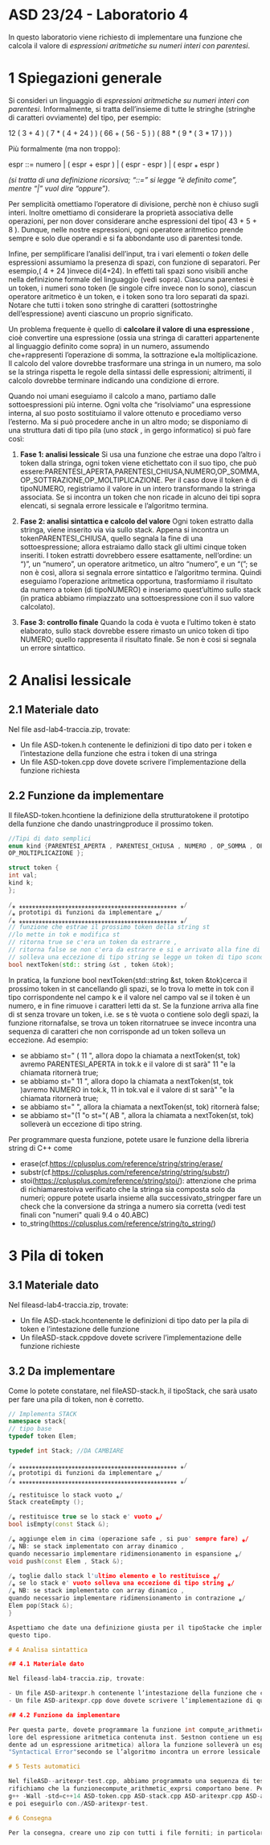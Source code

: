 # ASD 23/24 - Laboratorio 4

In questo laboratorio viene richiesto di implementare una funzione che calcola il valore di _espressioni aritmetiche su numeri interi con parentesi_.

# 1 Spiegazioni generale

Si consideri un linguaggio di _espressioni aritmetiche su numeri interi con parentesi_. Informalmente, si tratta dell’insieme di tutte le stringhe (stringhe di caratteri ovviamente) del tipo, per esempio:

12
( 3 + 4 )
( 7 * ( 4 + 24 ) )
( 66 + ( 56 - 5 ) )
( 88 * ( 9 * ( 3 * 17 ) ) )

Più formalmente (ma non troppo):

espr ::= numero | ( espr + espr ) | ( espr - espr ) | ( espr ⁎ espr )

_(si tratta di una definizione ricorsiva; “::=” si legge “è definito come”, mentre “|” vuol dire “oppure”)_.

Per semplicità omettiamo l’operatore di divisione, perchè non è chiuso sugli interi. Inoltre omettiamo di considerare la proprietà associativa delle operazioni, per non dover considerare anche espressioni del tipo( 43 + 5 + 8 ). 
Dunque, nelle nostre espressioni, ogni operatore aritmetico prende sempre e solo due operandi e si fa abbondante uso di parentesi tonde.

Infine, per semplificare l’analisi dell’input, tra i vari elementi o _token_ delle espressioni assumiamo la presenza di spazi, con funzione di separatori. Per esempio,( 4 + 24 )invece di(4+24). In effetti tali spazi sono visibili anche nella definizione formale del linguaggio (vedi sopra). Ciascuna parentesi è un token, i numeri sono token (le singole cifre invece non lo sono), ciascun operatore aritmetico è un token, e i token sono tra loro separati da spazi. Notare che tutti i token sono stringhe di caratteri (sottostringhe dell’espressione) aventi ciascuno un proprio significato.

Un problema frequente è quello di **calcolare il valore di una espressione** , cioè convertire una espressione (ossia una stringa di caratteri appartenente al linguaggio definito come sopra) in un numero, assumendo che+rappresenti l’operazione di somma, la sottrazione e⁎la moltiplicazione. Il calcolo del valore dovrebbe trasformare una stringa in un numero, ma solo se la stringa rispetta le regole della sintassi delle espressioni; altrimenti, il calcolo dovrebbe terminare indicando una condizione di errore.

Quando noi umani eseguiamo il calcolo a mano, partiamo dalle sottoespressioni più interne. Ogni volta che “risolviamo” una espressione interna, al suo posto sostituiamo il valore ottenuto e procediamo verso l’esterno. Ma si può procedere anche in un altro modo; se disponiamo di una struttura dati di tipo pila (uno _stack_ , in gergo informatico) si può fare così:

1. **Fase 1: analisi lessicale**
Si usa una funzione che estrae una dopo l’altro i token dalla stringa, ogni token viene etichettato con il suo tipo, che può essere:PARENTESI_APERTA,PARENTESI_CHIUSA,NUMERO,OP_SOMMA,OP_SOTTRAZIONE,OP_MOLTIPLICAZIONE.
Per il caso dove il token è di tipoNUMERO, registriamo il valore in un intero transformando la stringa associata. Se si
incontra un token che non ricade in alcuno dei tipi sopra elencati, si segnala errore lessicale e l’algoritmo termina.

2. **Fase 2: analisi sintattica e calcolo del valore**
Ogni token estratto dalla stringa, viene inserito via via sullo stack.
Appena si incontra un tokenPARENTESI_CHIUSA, quello segnala la fine di una sottoespressione; allora estraiamo dallo stack gli ultimi cinque token inseriti.
I token estratti dovrebbero essere esattamente, nell’ordine: un “)”, un “numero”, un operatore aritmetico, un altro “numero”, e un “(”; se non è così, allora si segnala errore sintattico e l’algoritmo termina. Quindi eseguiamo l’operazione aritmetica opportuna, trasformiamo il risultato da numero a token (di tipoNUMERO) e inseriamo quest’ultimo sullo stack (in pratica abbiamo rimpiazzato una sottoespressione con il suo valore calcolato).

3. **Fase 3: controllo finale**
Quando la coda è vuota e l’ultimo token è stato elaborato, sullo stack dovrebbe essere rimasto un unico token di tipo NUMERO; quello rappresenta il risultato finale. Se non è cosi si segnala un errore sintattico.

# 2 Analisi lessicale

## 2.1 Materiale dato

Nel file asd-lab4-traccia.zip, trovate:


- Un file ASD-token.h contenente le definizioni di tipo dato per i token e l’intestazione della funzione che estra i token di una stringa
- Un file ASD-token.cpp dove dovete scrivere l’implementazione della funzione richiesta

## 2.2 Funzione da implementare

Il fileASD-token.hcontiene la definizione della strutturatokene il prototipo della funzione che dando unastringproduce il
prossimo token.

```cpp
//Tipi di dato semplici
enum kind {PARENTESI_APERTA , PARENTESI_CHIUSA , NUMERO , OP_SOMMA , OP_SOTTRAZIONE ,
OP_MOLTIPLICAZIONE };

struct token {
int val;
kind k;
};

/⁎ ⁎⁎⁎⁎⁎⁎⁎⁎⁎⁎⁎⁎⁎⁎⁎⁎⁎⁎⁎⁎⁎⁎⁎⁎⁎⁎⁎⁎⁎⁎⁎⁎⁎⁎⁎⁎⁎⁎⁎⁎⁎⁎⁎⁎⁎⁎⁎⁎ ⁎/
/⁎ prototipi di funzioni da implementare ⁎/
/⁎ ⁎⁎⁎⁎⁎⁎⁎⁎⁎⁎⁎⁎⁎⁎⁎⁎⁎⁎⁎⁎⁎⁎⁎⁎⁎⁎⁎⁎⁎⁎⁎⁎⁎⁎⁎⁎⁎⁎⁎⁎⁎⁎⁎⁎⁎⁎⁎⁎ ⁎/
// funzione che estrae il prossimo token della string st
//lo mette in tok e modifica st
// ritorna true se c'era un token da estrarre ,
// ritorna false se non c'era da estrarre e si e arrivato alla fine di st ,
// solleva una eccezione di tipo string se legge un token di tipo sconosciuto
bool nextToken(std:: string &st , token &tok);
```
In pratica, la funzione bool nextToken(std::string &st, token &tok)cerca il prossimo token in st cancellando gli spazi, se lo trova lo mette in tok con il tipo corrispondente nel campo k e il valore nel campo val se il token è un numero, e in fine rimuove i caratteri letti da st. Se la funzione arriva alla fine di st senza trovare un token, i.e. se s tè vuota o contiene solo
degli spazi, la funzione ritornafalse, se trova un token ritornatruee se invece incontra una sequenza di caratteri che non
corrisponde ad un token solleva un eccezione.
Ad esempio:

- se abbiamo st=" ( 11 ", allora dopo la chiamata a nextToken(st, tok) avremo PARENTESI_APERTA in tok.k e il valore di st sarà" 11 "e la chiamata ritornerà true;
- se abbiamo st=" 11 ", allora dopo la chiamata a nextToken(st, tok )avremo NUMERO in tok.k, 11 in tok.val e il valore di st sarà" "e la chiamata ritornerà true;
- se abbiamo st=" ", allora la chiamata a nextToken(st, tok) ritornerà false;
- se abbiamo st="(1 "o st="( AB ", allora la chiamata a nextToken(st, tok) solleverà un eccezione di tipo string.

Per programmare questa funzione, potete usare le funzione della libreria string di C++ come

- erase(cf.https://cplusplus.com/reference/string/string/erase/
- substr(cf.https://cplusplus.com/reference/string/string/substr/)
- stoi(https://cplusplus.com/reference/string/stoi/): attenzione che prima di richiamarestoiva verificato
    che la stringa sia composta solo da numeri; oppure potete usarla insieme alla successivato_stringper fare un check che
    la conversione da stringa a numero sia corretta (vedi test finali con "numeri" quali 9.4 o 40.ABC)
- to_string(https://cplusplus.com/reference/string/to_string/)

# 3 Pila di token

## 3.1 Materiale dato

Nel fileasd-lab4-traccia.zip, trovate:

- Un file ASD-stack.hcontenente le definizioni di tipo dato per la pila di token e l’intestazione delle funzione
- Un fileASD-stack.cppdove dovete scrivere l’implementazione delle funzione richieste


## 3.2 Da implementare

Come lo potete constatare, nel fileASD-stack.h, il tipoStack, che sarà usato per fare una pila di token, non è corretto.

```cpp
// Implementa STACK
namespace stack{
// tipo base
typedef token Elem;

typedef int Stack; //DA CAMBIARE

/⁎ ⁎⁎⁎⁎⁎⁎⁎⁎⁎⁎⁎⁎⁎⁎⁎⁎⁎⁎⁎⁎⁎⁎⁎⁎⁎⁎⁎⁎⁎⁎⁎⁎⁎⁎⁎⁎⁎⁎⁎⁎⁎⁎⁎⁎⁎⁎⁎⁎ ⁎/
/⁎ prototipi di funzioni da implementare ⁎/
/⁎ ⁎⁎⁎⁎⁎⁎⁎⁎⁎⁎⁎⁎⁎⁎⁎⁎⁎⁎⁎⁎⁎⁎⁎⁎⁎⁎⁎⁎⁎⁎⁎⁎⁎⁎⁎⁎⁎⁎⁎⁎⁎⁎⁎⁎⁎⁎⁎⁎ ⁎/

/⁎ restituisce lo stack vuoto ⁎/
Stack createEmpty ();

/⁎ restituisce true se lo stack e' vuoto ⁎/
bool isEmpty(const Stack &);

/⁎ aggiunge elem in cima (operazione safe , si puo' sempre fare) ⁎/
/⁎ NB: se stack implementato con array dinamico ,
quando necessario implementare ridimensionamento in espansione ⁎/
void push(const Elem , Stack &);

/⁎ toglie dallo stack l'ultimo elemento e lo restituisce ⁎/
/⁎ se lo stack e' vuoto solleva una eccezione di tipo string ⁎/
/⁎ NB: se stack implementato con array dinamico ,
quando necessario implementare ridimensionamento in contrazione ⁎/
Elem pop(Stack &);
}

Aspettiamo che date una definizione giusta per il tipoStacke che implementate nel fileASD-stack.cpple funzione usando
questo tipo.

# 4 Analisa sintattica

## 4.1 Materiale dato

Nel fileasd-lab4-traccia.zip, trovate:

- Un file ASD-aritexpr.h contenente l’intestazione della funzione che calcola il valore di una espressione aritmetica
- Un file ASD-aritexpr.cpp dove dovete scrivere l’implementazione di questa funzione.

## 4.2 Funzione da implementare

Per questa parte, dovete programmare la funzione int compute_arithmetic_expr(const std::string& st)che calcola il va-
lore del espressione aritmetica contenuta inst. Sestnon contiene un espressione aritmetica (i.e. non è nella forma corrispon-
dente ad un espressione aritmetica) allora la funzione solleverà un espressione di tipostringcon il valore"Lexical Error"o
"Syntactical Error"secondo se l’algoritmo incontra un errore lessicale o sintattico.

# 5 Tests automatici

Nel fileASD--aritexpr-test.cpp, abbiamo programmato una sequenza di tests che si eseguono automaticamente e dove ve-
rifichiamo che la funzionecompute_arithmetic_exprsi comportano bene. Per usare questo programma, potete compilarlo cosi:
g++ -Wall -std=c++14 ASD-token.cpp ASD-stack.cpp ASD-aritexpr.cpp ASD-aritexpr-test.cpp -o ASD-aritexpr-test
e poi eseguirlo con./ASD-aritexpr-test.

# 6 Consegna

Per la consegna, creare uno zip con tutti i file forniti; in particolare con il file ASD-token.cpp ,ASD-stack.h ,ASD-stack.cpp e ASD-aritexpr.cpp da voi modificati.


